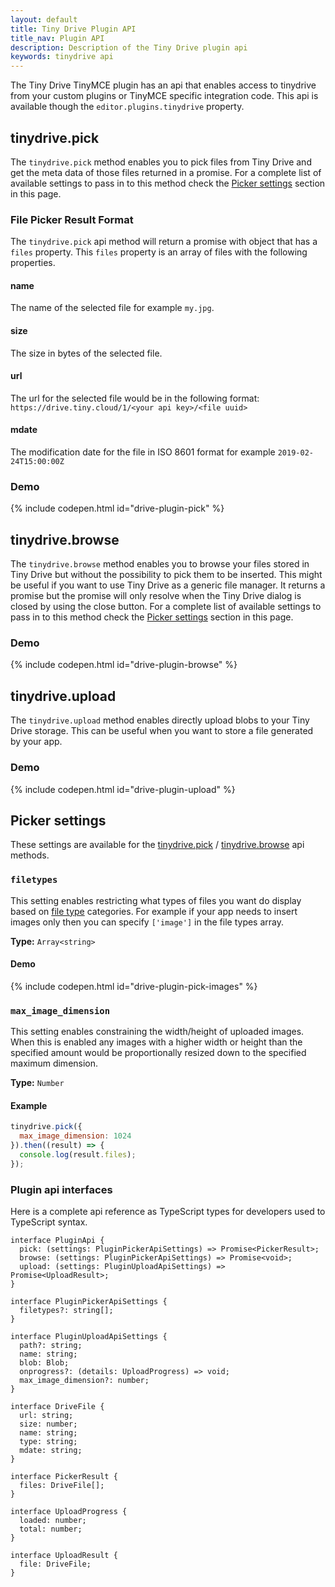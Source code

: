 ```yaml
---
layout: default
title: Tiny Drive Plugin API
title_nav: Plugin API
description: Description of the Tiny Drive plugin api
keywords: tinydrive api
---
```


The Tiny Drive TinyMCE plugin has an api that enables access to tinydrive from your custom plugins or TinyMCE specific integration code. This api is available though the `editor.plugins.tinydrive` property.

## tinydrive.pick

The `tinydrive.pick` method enables you to pick files from Tiny Drive and get the meta data of those files returned in a promise. For a complete list of available settings to pass in to this method check the [Picker settings](#pickersettings) section in this page.

### File Picker Result Format

The `tinydrive.pick` api method will return a promise with object that has a `files` property. This `files` property is an array of files with the following properties.

#### name

The name of the selected file for example `my.jpg`.

#### size

The size in bytes of the selected file.

#### url

The url for the selected file would be in the following format: `https://drive.tiny.cloud/1/<your api key>/<file uuid>`

#### mdate

The modification date for the file in ISO 8601 format for example `2019-02-24T15:00:00Z`

### Demo

{% include codepen.html id="drive-plugin-pick" %}

## tinydrive.browse

The `tinydrive.browse` method enables you to browse your files stored in Tiny Drive but without the possibility to pick them to be inserted. This might be useful if you want to use Tiny Drive as a generic file manager. It returns a promise but the promise will only resolve when the Tiny Drive dialog is closed by using the close button. For a complete list of available settings to pass in to this method check the [Picker settings](#pickersettings) section in this page.

### Demo

{% include codepen.html id="drive-plugin-browse" %}

## tinydrive.upload

The `tinydrive.upload` method enables directly upload blobs to your Tiny Drive storage. This can be useful when you want to store a file generated by your app.

### Demo

{% include codepen.html id="drive-plugin-upload" %}

## Picker settings

These settings are available for the [tinydrive.pick](#tinydrivepick) / [tinydrive.browse](#tinydrivebrowse) api methods.

### `filetypes`

This setting enables restricting what types of files you want do display based on [file type]({{site.baseurl}}/tinydrive/introduction/#filetypes) categories. For example if your app needs to insert images only then you can specify `['image']` in the file types array.

**Type:** `Array<string>`

#### Demo

{% include codepen.html id="drive-plugin-pick-images" %}

### `max_image_dimension`

This setting enables constraining the width/height of uploaded images. When this is enabled any images with a higher width or height than the specified amount would be proportionally resized down to the specified maximum dimension.

**Type:** `Number`

#### Example

```js
tinydrive.pick({
  max_image_dimension: 1024
}).then((result) => {
  console.log(result.files);
});
```

### Plugin api interfaces

Here is a complete api reference as TypeScript types for developers used to TypeScript syntax.

```tsx
interface PluginApi {
  pick: (settings: PluginPickerApiSettings) => Promise<PickerResult>;
  browse: (settings: PluginPickerApiSettings) => Promise<void>;
  upload: (settings: PluginUploadApiSettings) => Promise<UploadResult>;
}

interface PluginPickerApiSettings {
  filetypes?: string[];
}

interface PluginUploadApiSettings {
  path?: string;
  name: string;
  blob: Blob;
  onprogress?: (details: UploadProgress) => void;
  max_image_dimension?: number;
}

interface DriveFile {
  url: string;
  size: number;
  name: string;
  type: string;
  mdate: string;
}

interface PickerResult {
  files: DriveFile[];
}

interface UploadProgress {
  loaded: number;
  total: number;
}

interface UploadResult {
  file: DriveFile;
}
```